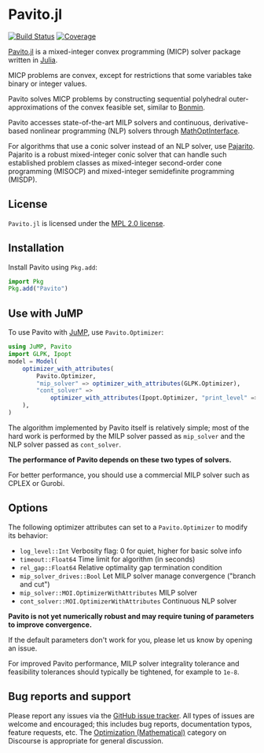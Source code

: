 # Pavito.jl

[![Build Status](https://github.com/jump-dev/Pavito.jl/workflows/CI/badge.svg)](https://github.com/jump-dev/Pavito.jl/actions)
[![Coverage](https://codecov.io/gh/jump-dev/Pavito.jl/branch/master/graph/badge.svg)](https://codecov.io/gh/jump-dev/Pavito.jl)

[Pavito.jl](https://github.com/jump-dev/Pavito.jl) is a mixed-integer convex
programming (MICP) solver package written in [Julia](http://julialang.org/).

MICP problems are convex, except for restrictions that some variables take
binary or integer values.

Pavito solves MICP problems by constructing sequential polyhedral
outer-approximations of the convex feasible set, similar to [Bonmin](https://projects.coin-or.org/Bonmin).

Pavito accesses state-of-the-art MILP solvers and continuous, derivative-based
nonlinear programming (NLP) solvers through [MathOptInterface](https://github.com/jump-dev/MathOptInterface.jl).

For algorithms that use a conic solver instead of an NLP solver, use
[Pajarito](https://github.com/jump-dev/Pajarito.jl). Pajarito is a robust
mixed-integer conic solver that can handle such established problem classes as
mixed-integer second-order cone programming (MISOCP) and mixed-integer
semidefinite programming (MISDP).

## License

`Pavito.jl` is licensed under the [MPL 2.0 license](https://github.com/jump-dev/Pavito.jl/blob/master/LICENSE.md).

## Installation

Install Pavito using `Pkg.add`:
```julia
import Pkg
Pkg.add("Pavito")
```

## Use with JuMP

To use Pavito with [JuMP](https://github.com/jump-dev/JuMP.jl), use
`Pavito.Optimizer`:
```julia
using JuMP, Pavito
import GLPK, Ipopt
model = Model(
    optimizer_with_attributes(
        Pavito.Optimizer,
        "mip_solver" => optimizer_with_attributes(GLPK.Optimizer),
        "cont_solver" =>
            optimizer_with_attributes(Ipopt.Optimizer, "print_level" => 0),
    ),
)
```

The algorithm implemented by Pavito itself is relatively simple; most of the
hard work is performed by the MILP solver passed as `mip_solver` and the NLP
solver passed as `cont_solver`.

**The performance of Pavito depends on these two types of solvers.**

For better performance, you should use a commercial MILP solver such as CPLEX
or Gurobi.

## Options

The following optimizer attributes can set to a `Pavito.Optimizer` to modify its
behavior:

  * `log_level::Int` Verbosity flag: 0 for quiet, higher for basic solve info
  * `timeout::Float64` Time limit for algorithm (in seconds)
  * `rel_gap::Float64` Relative optimality gap termination condition
  * `mip_solver_drives::Bool` Let MILP solver manage convergence ("branch and
    cut")
  * `mip_solver::MOI.OptimizerWithAttributes` MILP solver
  * `cont_solver::MOI.OptimizerWithAttributes` Continuous NLP solver

**Pavito is not yet numerically robust and may require tuning of parameters to
improve convergence.**

If the default parameters don't work for you, please let us know by opening an
issue.

For improved Pavito performance, MILP solver integrality tolerance and
feasibility tolerances should typically be tightened, for example to `1e-8`.

## Bug reports and support

Please report any issues via the [GitHub issue tracker](https://github.com/jump-dev/Pavito.jl/issues).
All types of issues are welcome and encouraged; this includes bug reports,
documentation typos, feature requests, etc. The [Optimization (Mathematical)](https://discourse.julialang.org/c/domain/opt) category on Discourse is appropriate for general
discussion.
